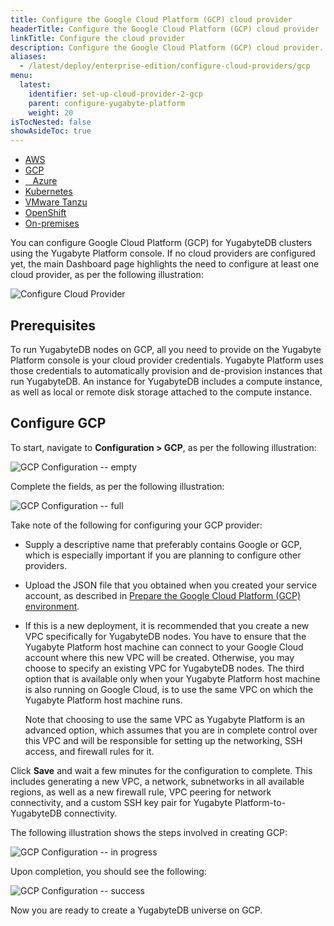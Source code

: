 ```yaml
---
title: Configure the Google Cloud Platform (GCP) cloud provider
headerTitle: Configure the Google Cloud Platform (GCP) cloud provider
linkTitle: Configure the cloud provider
description: Configure the Google Cloud Platform (GCP) cloud provider.
aliases:
  - /latest/deploy/enterprise-edition/configure-cloud-providers/gcp
menu:
  latest:
    identifier: set-up-cloud-provider-2-gcp
    parent: configure-yugabyte-platform
    weight: 20
isTocNested: false
showAsideToc: true
---
```


<ul class="nav nav-tabs-alt nav-tabs-yb">

  <li>
    <a href="/latest/yugabyte-platform/configure-yugabyte-platform/set-up-cloud-provider/aws" class="nav-link">
      <i class="fab fa-aws"></i>
      AWS
    </a>
  </li>

  <li>
    <a href="/latest/yugabyte-platform/configure-yugabyte-platform/set-up-cloud-provider/gcp" class="nav-link active">
      <i class="fab fa-google" aria-hidden="true"></i>
      GCP
    </a>
  </li>

  <li>
    <a href="/latest/yugabyte-platform/configure-yugabyte-platform/set-up-cloud-provider/azure" class="nav-link">
      <i class="icon-azure" aria-hidden="true"></i>
      &nbsp;&nbsp; Azure
    </a>
  </li>

  <li>
    <a href="/latest/yugabyte-platform/configure-yugabyte-platform/set-up-cloud-provider/kubernetes" class="nav-link">
      <i class="fas fa-cubes" aria-hidden="true"></i>
      Kubernetes
    </a>
  </li>

  <li>
    <a href="/latest/yugabyte-platform/configure-yugabyte-platform/set-up-cloud-provider/vmware-tanzu" class="nav-link">
      <i class="fas fa-cubes" aria-hidden="true"></i>
      VMware Tanzu
    </a>
  </li>

<li>
    <a href="/latest/yugabyte-platform/configure-yugabyte-platform/set-up-cloud-provider/openshift" class="nav-link">
      <i class="fas fa-cubes" aria-hidden="true"></i>OpenShift</a>
  </li>

  <li>
    <a href="/latest/yugabyte-platform/configure-yugabyte-platform/set-up-cloud-provider/on-premises" class="nav-link">
      <i class="fas fa-building"></i>
      On-premises
    </a>
  </li>

</ul>

You can configure Google Cloud Platform (GCP) for YugabyteDB clusters using the Yugabyte Platform console. If no cloud providers are configured yet, the main Dashboard page highlights the need to configure at least one cloud provider, as per the following illustration:

![Configure Cloud Provider](/images/ee/configure-cloud-provider.png)

## Prerequisites

To run YugabyteDB nodes on GCP, all you need to provide on the Yugabyte Platform console is your cloud provider credentials. Yugabyte Platform uses those credentials to automatically provision and de-provision instances that run YugabyteDB. An instance for YugabyteDB includes a compute instance, as well as local or remote disk storage attached to the compute instance.

## Configure GCP

To start, navigate to **Configuration > GCP**, as per the following illustration:

![GCP Configuration -- empty](/images/ee/gcp-setup/gcp-configure-empty.png)

Complete the fields, as per the following illustration:

![GCP Configuration -- full](/images/ee/gcp-setup/gcp-configure-full.png)

Take note of the following for configuring your GCP provider:

- Supply a descriptive name that preferably contains Google or GCP, which is especially important if you are planning to configure other providers.

- Upload the JSON file that you obtained when you created your service account, as described in [Prepare the Google Cloud Platform (GCP) environment](../../../install-yugabyte-platform/prepare-environment/gcp).

- If this is a new deployment, it is recommended that you create a new VPC specifically for YugabyteDB nodes. You have to ensure that the Yugabyte Platform host machine can connect to your Google Cloud account where this new VPC will be created. Otherwise, you may choose to specify an existing VPC for YugabyteDB nodes. The third option that is available only when your Yugabyte Platform host machine is also running on Google Cloud, is to use the same VPC on which the Yugabyte Platform host machine runs.

  Note that choosing to use the same VPC as Yugabyte Platform is an advanced option, which assumes that you are in complete control over this VPC and will be responsible for setting up the networking, SSH access, and firewall rules for it.


Click **Save** and wait a few minutes for the configuration to complete. This includes generating a new VPC, a network, subnetworks in all available regions, as well as a new firewall rule, VPC peering for network connectivity, and a custom SSH key pair for Yugabyte Platform-to-YugabyteDB connectivity.

The following illustration shows the steps involved in creating GCP:

![GCP Configuration -- in progress](/images/ee/gcp-setup/gcp-configure-inprogress.png)

Upon completion, you should see the following:

![GCP Configuration -- success](/images/ee/gcp-setup/gcp-configure-success.png)

Now you are ready to create a YugabyteDB universe on GCP.
